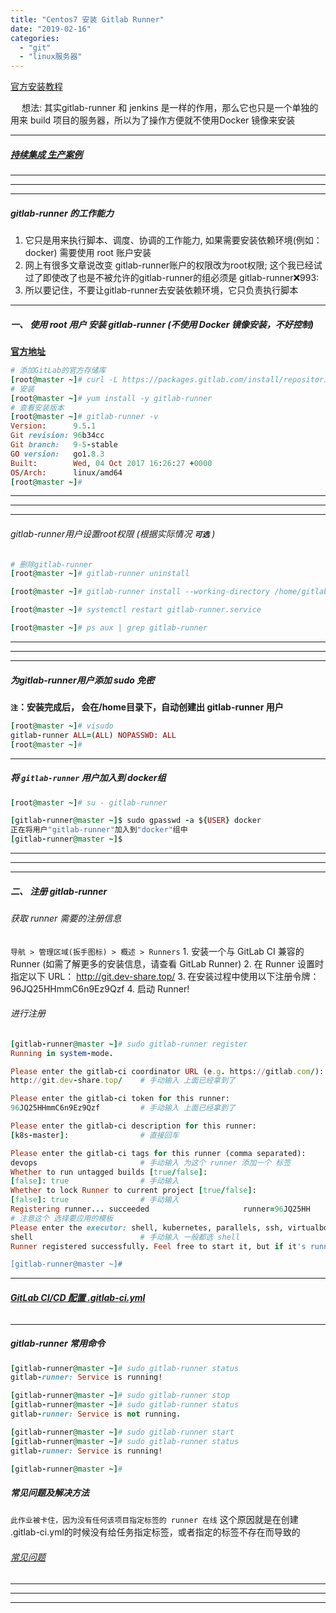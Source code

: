 ```yaml
---
title: "Centos7 安装 Gitlab Runner"
date: "2019-02-16"
categories: 
  - "git"
  - "linux服务器"
---
```


[官方安装教程](https://docs.gitlab.com/runner/install/linux-repository.html "官方安装教程")

  想法: 其实gitlab-runner 和 jenkins 是一样的作用，那么它也只是一个单独的 用来 build 项目的服务器，所以为了操作方便就不使用Docker 镜像来安装

* * *

##### [持续集成 生产案例](gitlab-ci-%e6%8c%81%e7%bb%ad%e9%9b%86%e6%88%90-%e7%94%9f%e4%ba%a7%e6%a1%88%e4%be%8b "持续集成 生产案例")

* * *

* * *

* * *

##### gitlab-runner 的工作能力

1. 它只是用来执行脚本、调度、协调的工作能力, 如果需要安装依赖环境(例如： docker) 需要使用 root 账户安装
2. 网上有很多文章说改变 gitlab-runner账户的权限改为root权限; 这个我已经试过了即使改了也是不被允许的gitlab-runner的组必须是 gitlab-runner:x:993:
3. 所以要记住，不要让gitlab-runner去安装依赖环境，它只负责执行脚本

* * *

##### 一、 使用 root 用户 安装 gitlab-runner (不使用 Docker 镜像安装，不好控制)

**[官方地址](https://docs.gitlab.com/runner/install/linux-repository.html#installing-the-runner "官方地址")**

```ruby
# 添加GitLab的官方存储库
[root@master ~]# curl -L https://packages.gitlab.com/install/repositories/runner/gitlab-ci-multi-runner/script.rpm.sh | sudo bash
# 安装
[root@master ~]# yum install -y gitlab-runner
# 查看安装版本
[root@master ~]# gitlab-runner -v
Version:      9.5.1
Git revision: 96b34cc
Git branch:   9-5-stable
GO version:   go1.8.3
Built:        Wed, 04 Oct 2017 16:26:27 +0000
OS/Arch:      linux/amd64
[root@master ~]#
```

* * *

* * *

* * *

###### gitlab-runner用户设置root权限 (根据实际情况 **`可选`** )

```ruby
# 删除gitlab-runner
[root@master ~]# gitlab-runner uninstall

[root@master ~]# gitlab-runner install --working-directory /home/gitlab-runner --user root

[root@master ~]# systemctl restart gitlab-runner.service

[root@master ~]# ps aux | grep gitlab-runner

```

* * *

* * *

* * *

##### 为gitlab-runner用户添加 sudo 免密

**`注`：安装完成后， 会在/home目录下，自动创建出 gitlab-runner 用户**

```ruby
[root@master ~]# visudo
gitlab-runner ALL=(ALL) NOPASSWD: ALL
[root@master ~]#
```

* * *

##### 将 `gitlab-runner` 用户加入到 docker组

```ruby
[root@master ~]# su - gitlab-runner

[gitlab-runner@master ~]$ sudo gpasswd -a ${USER} docker
正在将用户"gitlab-runner"加入到"docker"组中
[gitlab-runner@master ~]$
```

* * *

* * *

* * *

##### 二、 注册 gitlab-runner

###### 获取 runner 需要的注册信息

`导航 > 管理区域(扳手图标) > 概述 > Runners` 1. 安装一个与 GitLab CI 兼容的 Runner (如需了解更多的安装信息，请查看 GitLab Runner) 2. 在 Runner 设置时指定以下 URL： http://git.dev-share.top/ 3. 在安装过程中使用以下注册令牌： 96JQ25HHmmC6n9Ez9Qzf 4. 启动 Runner!

###### 进行注册

```ruby
[gitlab-runner@master ~]# sudo gitlab-runner register
Running in system-mode.

Please enter the gitlab-ci coordinator URL (e.g. https://gitlab.com/):
http://git.dev-share.top/    # 手动输入 上面已经拿到了

Please enter the gitlab-ci token for this runner:
96JQ25HHmmC6n9Ez9Qzf         # 手动输入 上面已经拿到了

Please enter the gitlab-ci description for this runner:
[k8s-master]:                # 直接回车

Please enter the gitlab-ci tags for this runner (comma separated):
devops                       # 手动输入 为这个 runner 添加一个 标签
Whether to run untagged builds [true/false]:
[false]: true                # 手动输入
Whether to lock Runner to current project [true/false]:
[false]: true                # 手动输入
Registering runner... succeeded                     runner=96JQ25HH
# 注意这个 选择要应用的模板
Please enter the executor: shell, kubernetes, parallels, ssh, virtualbox, docker+machine, docker-ssh+machine, docker, docker-ssh:
shell                        # 手动输入 一般都选 shell
Runner registered successfully. Feel free to start it, but if it's running already the config should be automatically reloaded!

[gitlab-runner@master ~]#
```

* * *

###### **[GitLab CI/CD 配置 .gitlab-ci.yml](gitlab-ci-cd-%e9%85%8d%e7%bd%ae-gitlab-ci-yml "GitLab CI/CD 配置 .gitlab-ci.yml")**

* * *

##### gitlab-runner 常用命令

```ruby
[gitlab-runner@master ~]# sudo gitlab-runner status
gitlab-runner: Service is running!

[gitlab-runner@master ~]# sudo gitlab-runner stop
[gitlab-runner@master ~]# sudo gitlab-runner status
gitlab-runner: Service is not running.

[gitlab-runner@master ~]# sudo gitlab-runner start
[gitlab-runner@master ~]# sudo gitlab-runner status
gitlab-runner: Service is running!

[gitlab-runner@master ~]#
```

##### 常见问题及解决方法

`此作业被卡住，因为没有任何该项目指定标签的 runner 在线` 这个原因就是在创建 .gitlab-ci.yml的时候没有给任务指定标签，或者指定的标签不存在而导致的

###### [常见问题](gitlab-runner%e7%94%a8%e6%88%b7%e6%89%a7%e8%a1%8c-docker-compose-%e5%91%bd%e4%bb%a4%e6%97%b6%e5%bc%82%e5%b8%b8 "常见问题")

* * *

* * *

* * *
